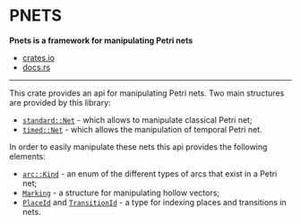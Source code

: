 # PNETS

**Pnets is a framework for manipulating Petri nets**

- [crates.io](https://crates.io/crates/pnets)
- [docs.rs](https://docs.rs/pnets)

---

This crate provides an api for manipulating Petri nets. Two main structures are provided by this library:

- [`standard::Net`](https://docs.rs/pnets/latest/pnets/standard/struct.Net.html) - which allows to manipulate classical Petri
  net;
- [`timed::Net`](https://docs.rs/pnets/latest/pnets/timed/struct.Net.html) - which allows the manipulation of temporal Petri
  net.

In order to easily manipulate these nets this api provides the following elements:

- [`arc::Kind`](https://docs.rs/pnets/latest/pnets/arc/enum.Kind.html) - an enum of the different types of arcs that exist in
  a Petri net;
- [`Marking`](https://docs.rs/pnets/latest/pnets/struct.Marking.html) - a structure for manipulating hollow vectors;
- [`PlaceId`](https://docs.rs/pnets/latest/pnets/struct.PlaceId.html)
  and [`TransitionId`](https://docs.rs/pnets/latest/pnets/struct.TransitionId.html) - a type for indexing places and
  transitions in nets.
